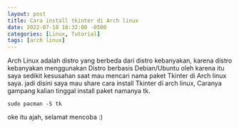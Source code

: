 ```yaml
---
layout: post
title: Cara install tkinter di Arch linux
date: 2022-07-18 18:32:00 -0500
categories: [Linux, Tutorial]
tags: [arch linux]
---
```

Arch Linux adalah distro yang berbeda dari distro kebanyakan, karena distro kebanyakan menggunakan Distro berbasis Debian/Ubuntu oleh karena itu saya sedikit kesusahan saat mau mencari nama paket Tkinter di Arch linux saya.
jadi disini saya mau share cara install Tkinter di arch linux, Caranya gampang kalian tinggal install paket namanya tk.
```terminal
sudo pacman -S tk
```
oke itu ajah, selamat mencoba :)

